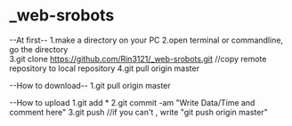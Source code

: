 # _web-srobots

--At first--
1.make a directory on your PC
2.open terminal or commandline, go the directory         
3.git clone https://github.com/Rin3121/_web-srobots.git  //copy remote repository to local repository
4.git pull origin master                                 

--How to download--
1.git pull origin master

--How to upload
1.git add *
2.git commit -am "Write Data/Time and comment here"
3.git push  //if you can't , write "git push origin master" 
